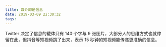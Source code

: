 ```yaml
---
title: 媒介即是信息
date: 2019-03-09 22:30:32
tags:
---
```


Twitter 决定了信息的载体只有 140 个字与 9 张图片，大部分人的思维方式也就停留在此，但抖音等短视频跳了出来，表示 15 秒钟的短视频能传递更准确的信息。